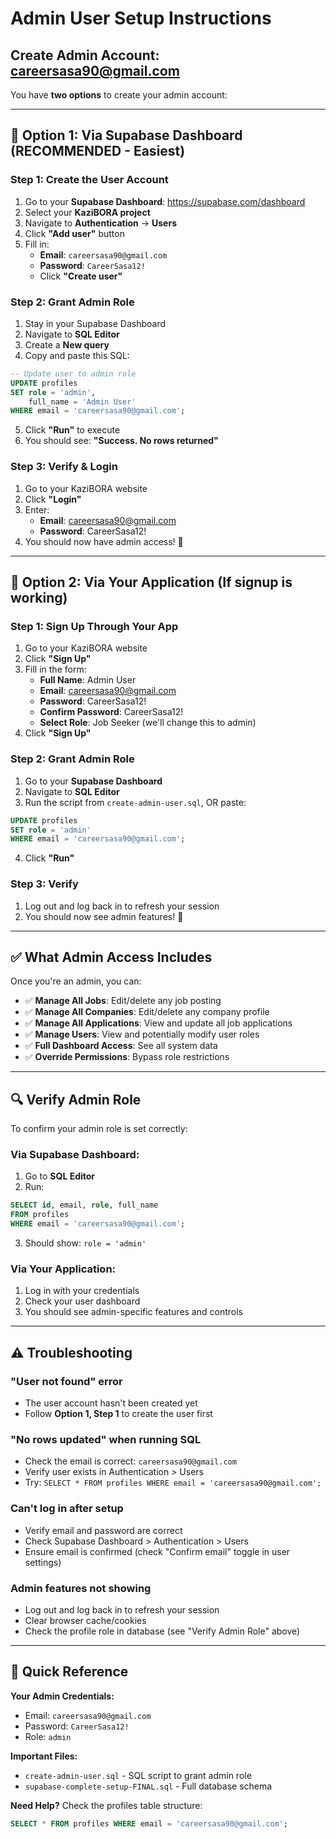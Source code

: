 # Admin User Setup Instructions

## Create Admin Account: careersasa90@gmail.com

You have **two options** to create your admin account:

---

## 🚀 Option 1: Via Supabase Dashboard (RECOMMENDED - Easiest)

### Step 1: Create the User Account
1. Go to your **Supabase Dashboard**: https://supabase.com/dashboard
2. Select your **KaziBORA project**
3. Navigate to **Authentication** → **Users**
4. Click **"Add user"** button
5. Fill in:
   - **Email**: `careersasa90@gmail.com`
   - **Password**: `CareerSasa12!`
   - Click **"Create user"**

### Step 2: Grant Admin Role
1. Stay in your Supabase Dashboard
2. Navigate to **SQL Editor**
3. Create a **New query**
4. Copy and paste this SQL:

```sql
-- Update user to admin role
UPDATE profiles 
SET role = 'admin', 
    full_name = 'Admin User'
WHERE email = 'careersasa90@gmail.com';
```

5. Click **"Run"** to execute
6. You should see: **"Success. No rows returned"**

### Step 3: Verify & Login
1. Go to your KaziBORA website
2. Click **"Login"**
3. Enter:
   - **Email**: careersasa90@gmail.com
   - **Password**: CareerSasa12!
4. You should now have admin access! 🎉

---

## 🔧 Option 2: Via Your Application (If signup is working)

### Step 1: Sign Up Through Your App
1. Go to your KaziBORA website
2. Click **"Sign Up"**
3. Fill in the form:
   - **Full Name**: Admin User
   - **Email**: careersasa90@gmail.com
   - **Password**: CareerSasa12!
   - **Confirm Password**: CareerSasa12!
   - **Select Role**: Job Seeker (we'll change this to admin)
4. Click **"Sign Up"**

### Step 2: Grant Admin Role
1. Go to your **Supabase Dashboard**
2. Navigate to **SQL Editor**
3. Run the script from `create-admin-user.sql`, OR paste:

```sql
UPDATE profiles 
SET role = 'admin'
WHERE email = 'careersasa90@gmail.com';
```

4. Click **"Run"**

### Step 3: Verify
1. Log out and log back in to refresh your session
2. You should now see admin features! 🎉

---

## ✅ What Admin Access Includes

Once you're an admin, you can:

- ✅ **Manage All Jobs**: Edit/delete any job posting
- ✅ **Manage All Companies**: Edit/delete any company profile  
- ✅ **Manage All Applications**: View and update all job applications
- ✅ **Manage Users**: View and potentially modify user roles
- ✅ **Full Dashboard Access**: See all system data
- ✅ **Override Permissions**: Bypass role restrictions

---

## 🔍 Verify Admin Role

To confirm your admin role is set correctly:

### Via Supabase Dashboard:
1. Go to **SQL Editor**
2. Run:
```sql
SELECT id, email, role, full_name 
FROM profiles 
WHERE email = 'careersasa90@gmail.com';
```
3. Should show: `role = 'admin'`

### Via Your Application:
1. Log in with your credentials
2. Check your user dashboard
3. You should see admin-specific features and controls

---

## ⚠️ Troubleshooting

### "User not found" error
- The user account hasn't been created yet
- Follow **Option 1, Step 1** to create the user first

### "No rows updated" when running SQL
- Check the email is correct: `careersasa90@gmail.com`
- Verify user exists in Authentication > Users
- Try: `SELECT * FROM profiles WHERE email = 'careersasa90@gmail.com';`

### Can't log in after setup
- Verify email and password are correct
- Check Supabase Dashboard > Authentication > Users
- Ensure email is confirmed (check "Confirm email" toggle in user settings)

### Admin features not showing
- Log out and log back in to refresh your session
- Clear browser cache/cookies
- Check the profile role in database (see "Verify Admin Role" above)

---

## 📝 Quick Reference

**Your Admin Credentials:**
- Email: `careersasa90@gmail.com`
- Password: `CareerSasa12!`
- Role: `admin`

**Important Files:**
- `create-admin-user.sql` - SQL script to grant admin role
- `supabase-complete-setup-FINAL.sql` - Full database schema

**Need Help?**
Check the profiles table structure:
```sql
SELECT * FROM profiles WHERE email = 'careersasa90@gmail.com';
```

